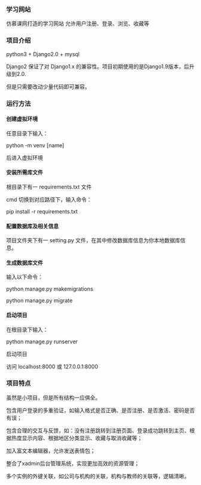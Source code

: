 ### 学习网站

仿慕课网打造的学习网站
允许用户注册、登录、浏览、收藏等

### 项目介绍

python3 + Django2.0 + mysql

Django2 保证了对 Django1.x 的兼容性。项目初期使用的是Django1.9版本，后升级到2.0.

但是只需要改动少量代码即可兼容。

### 运行方法

#### 创建虚拟环境

任意目录下输入：

python -m venv [name]

后进入虚拟环境

#### 安装所需库文件

根目录下有一 requirements.txt 文件

cmd 切换到对应路径下，输入命令：

pip install -r requirements.txt

#### 配置数据库及相关信息

项目文件夹下有一 setting.py 文件，在其中修改数据库信息为你本地数据库信息。

#### 生成数据库文件

输入以下命令：

python manage.py makemigrations

python manage.py migrate

#### 启动项目

在根目录下输入：

python manage.py runserver

启动项目

访问 localhost:8000 或 127.0.0.1:8000

### 项目特点

虽然是小项目，但是所有结构一应俱全。

包含用户登录的多重验证，如输入格式是否正确、是否注册、是否激活、密码是否有误；

包含合理的交互与反馈，如：没有注册跳转到注册页面、登录成功跳转到主页、根据热度显示内容、根据地区分类显示、收藏与取消收藏等；

加入富文本编辑器，允许发送表情包；

整合了xadmin后台管理系统，实现更加高效的资源管理；

多个实例的外键关联，如公司与机构的关联，机构与教师的关联等，逻辑清晰。
